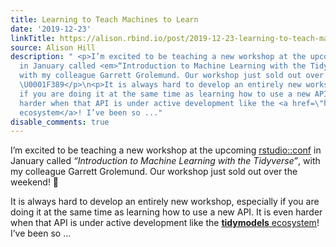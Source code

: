 ```yaml
---
title: Learning to Teach Machines to Learn
date: '2019-12-23'
linkTitle: https://alison.rbind.io/post/2019-12-23-learning-to-teach-machines-to-learn/
source: Alison Hill
description: " <p>I’m excited to be teaching a new workshop at the upcoming <a href=\"https://rstudio.com/conference/\">rstudio::conf</a>
  in January called <em>“Introduction to Machine Learning with the Tidyverse”</em>,
  with my colleague Garrett Grolemund. Our workshop just sold out over the weekend!
  \U0001F389</p>\n<p>It is always hard to develop an entirely new workshop, especially
  if you are doing it at the same time as learning how to use a new API. It is even
  harder when that API is under active development like the <a href=\"https://github.com/tidymodels\"><strong>tidymodels</strong>
  ecosystem</a>! I’ve been so ..."
disable_comments: true
---
```

 <p>I’m excited to be teaching a new workshop at the upcoming <a href="https://rstudio.com/conference/">rstudio::conf</a> in January called <em>“Introduction to Machine Learning with the Tidyverse”</em>, with my colleague Garrett Grolemund. Our workshop just sold out over the weekend! 🎉</p>
<p>It is always hard to develop an entirely new workshop, especially if you are doing it at the same time as learning how to use a new API. It is even harder when that API is under active development like the <a href="https://github.com/tidymodels"><strong>tidymodels</strong> ecosystem</a>! I’ve been so ...